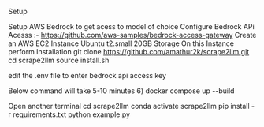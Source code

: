 Setup

Setup AWS Bedrock to get acess to model of choice
Configure Bedrock APi Acesss :- https://github.com/aws-samples/bedrock-access-gateway
Create an AWS EC2 Instance
Ubuntu
t2.small
20GB Storage
On this Instance perform Installation git clone https://github.com/amathur2k/scrape2llm.git cd scrape2llm source install.sh

edit the .env file to enter bedrock api access key

Below command will take 5-10 minutes 6) docker compose up --build

Open another terminal
cd scrape2llm
conda activate scrape2llm
pip install -r requirements.txt
python example.py
